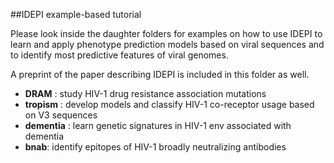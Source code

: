 ##IDEPI example-based tutorial

Please look inside the daughter folders for examples on how to use IDEPI to 
learn and apply phenotype prediction models based on viral sequences and to 
identify most predictive features of viral genomes.

A preprint of the paper describing IDEPI is included in this folder as well. 

* **DRAM** : study HIV-1 drug resistance association mutations 
* **tropism** : develop models and classify HIV-1 co-receptor usage based on V3 sequences
* **dementia** : learn genetic signatures in HIV-1 env associated with dementia
* **bnab**: identify epitopes of HIV-1 broadly neutralizing antibodies

